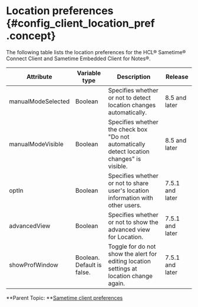 # Location preferences {#config_client_location_pref .concept}

The following table lists the location preferences for the HCL® Sametime® Connect Client and Sametime Embedded Client for Notes®.

|Attribute|Variable type|Description|Release|
|---------|-------------|-----------|-------|
|manualModeSelected|Boolean|Specifies whether or not to detect location changes automatically.|8.5 and later|
|manualModeVisible|Boolean|Specifies whether the check box "Do not automatically detect location changes" is visible.|8.5 and later|
|optIn|Boolean|Specifies whether or not to share user's location information with other users.|7.5.1 and later|
|advancedView|Boolean|Specifies whether or not to show the advanced view for Location.|7.5.1 and later|
|showProfWindow|Boolean. Default is false.|Toggle for do not show the alert for editing location settings at location change again.|7.5.1 and later|

**Parent Topic:  **[Sametime client preferences](config_client_pref_tables.md)

